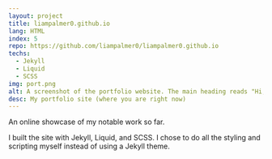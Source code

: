 ```yaml
---
layout: project
title: liampalmer0.github.io
lang: HTML
index: 5
repo: https://github.com/liampalmer0/liampalmer0.github.io
techs:
  - Jekyll
  - Liquid
  - SCSS
img: port.png
alt: A screenshot of the portfolio website. The main heading reads "Hi, I'm Liam"
desc: My portfolio site (where you are right now)
---
```


An online showcase of my notable work so far.

I built the site with Jekyll, Liquid, and SCSS. I chose to do all the styling and scripting myself instead of using a Jekyll theme.
